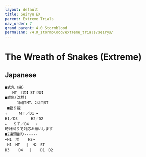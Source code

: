 ```yaml
---
layout: default
title: Seiryu EX
parent: Extreme Trials
nav_order: 7
grand_parent: 4.0 Stormblood
permalink: /4.0_stormblood/extreme_trials/seiryu/
---
```


# The Wreath of Snakes (Extreme)

## Japanese
```
■式鬼（線）
　　MT 【西】ST【東】
■雑魚(沈黙)
  　　1回目MT、2回目ST
 ■登り龍
↑     ＭＴ／D1 →
H1／D3　　　 H2／D2
← 　ＳＴ／D4   ↓
時計回りで対応お願いします
■2連頭割り------
←H1　ボ    H2→
 H1　MT   |　H2　ST
D3    D4   |    D1　D2
```